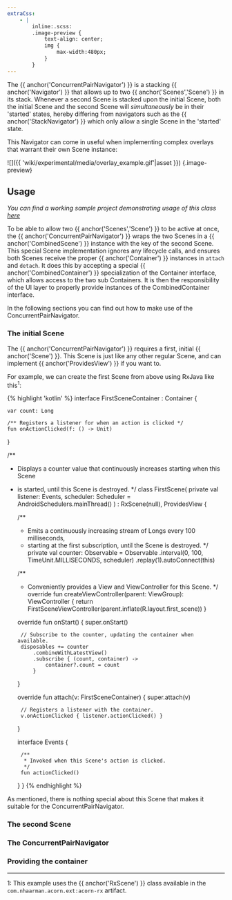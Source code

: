 ```yaml
---
extraCss:
    - |
        inline:.scss:
        .image-preview {
            text-align: center; 
            img {
                max-width:480px;
            }    
        }
---
```


The {{ anchor('ConcurrentPairNavigator') }} is a stacking
{{ anchor('Navigator') }} that allows up to two 
{{ anchor('Scenes','Scene') }} in its stack.
Whenever a second Scene is stacked upon the initial Scene, both the initial
Scene and the second Scene will _simultaneously_ be in their 'started' states,
hereby differing from navigators such as the {{ anchor('StackNavigator') }} 
which only allow a single Scene in the 'started' state.

This Navigator can come in useful when implementing complex overlays that 
warrant their own Scene instance:

![]({{ 'wiki/experimental/media/overlay_example.gif'|asset }})
{.image-preview}

## Usage

_You can find a working sample project demonstrating usage of this class 
[here](https://github.com/nhaarman/Acorn/tree/master/samples/hello-concurrentpairnavigator)_

To be able to allow two {{ anchor('Scenes','Scene') }} to be active at once, the
{{ anchor('ConcurrentPairNavigator') }} wraps the two Scenes in a 
{{ anchor('CombinedScene') }} instance with the key of the second Scene.
This special Scene implementation ignores any lifecycle calls, and ensures both
Scenes receive the proper {{ anchor('Container') }} instances in `attach` and
`detach`.
It does this by accepting a special {{ anchor('CombinedContainer') }} 
specialization of the Container interface, which allows access to the two sub
Containers.
It is then the responsibility of the UI layer to properly provide instances of
the CombinedContainer interface.

In the following sections you can find out how to make use of the 
ConcurrentPairNavigator.

### The initial Scene

The {{ anchor('ConcurrentPairNavigator') }} requires a first, initial 
{{ anchor('Scene') }}. 
This Scene is just like any other regular Scene, and can implement 
{{ anchor('ProvidesView') }} if you want to. 

For example, we can create the first Scene from above using RxJava like this<sup>1</sup>:

{% highlight 'kotlin' %}
interface FirstSceneContainer : Container {

    var count: Long

    /** Registers a listener for when an action is clicked */
    fun onActionClicked(f: () -> Unit)
}

/**
 * Displays a counter value that continuously increases starting when this Scene
 * is started, until this Scene is destroyed.
 */
class FirstScene(
    private val listener: Events,
    scheduler: Scheduler = AndroidSchedulers.mainThread()
) : RxScene<FirstSceneContainer>(null), ProvidesView {

    /**
     * Emits a continuously increasing stream of Longs every 100 milliseconds,
     * starting at the first subscription, until the Scene is destroyed.
     */
    private val counter: Observable<Long> = Observable
        .interval(0, 100, TimeUnit.MILLISECONDS, scheduler)
        .replay(1).autoConnect(this)

    /**
     * Conveniently provides a View and ViewController for this Scene.
     */
    override fun createViewController(parent: ViewGroup): ViewController {
        return FirstSceneViewController(parent.inflate(R.layout.first_scene))
    }

    override fun onStart() {
        super.onStart()

        // Subscribe to the counter, updating the container when available.
        disposables += counter
            .combineWithLatestView()
            .subscribe { (count, container) ->
                container?.count = count
            }
    }

    override fun attach(v: FirstSceneContainer) {
        super.attach(v)
        
        // Registers a listener with the container.
        v.onActionClicked { listener.actionClicked() }
    }

    interface Events {

        /**
         * Invoked when this Scene's action is clicked.
         */
        fun actionClicked()
    }
}
{% endhighlight %}

As mentioned, there is nothing special about this Scene that makes it suitable
for the ConcurrentPairNavigator.

### The second Scene



### The ConcurrentPairNavigator 

### Providing the container

---

1: This example uses the {{ anchor('RxScene') }} class available in the 
`com.nhaarman.acorn.ext:acorn-rx` artifact.



